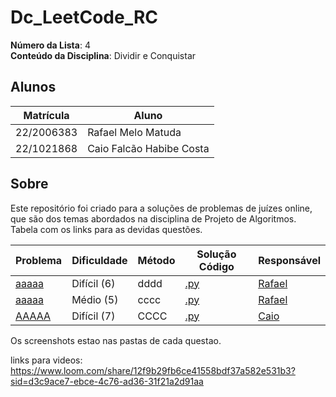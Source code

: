 # Dc_LeetCode_RC

**Número da Lista**: 4<br>
**Conteúdo da Disciplina**: Dividir e Conquistar<br>

## Alunos
|Matrícula | Aluno |
| -- | -- |
| 22/2006383 	  |  Rafael Melo Matuda |
| 22/1021868  |  Caio Falcão Habibe Costa |

## Sobre 
Este repositório foi criado para a soluções de problemas de juízes online, que são dos temas abordados na disciplina de Projeto de Algoritmos.
Tabela com os links para as devidas questões.

| Problema | Dificuldade | Método | Solução Código | Responsável                             |
| -------- | ----------- | ------ | -------------- | --------------------------------------- |
| [aaaaa](aaa) | Difícil (6) | dddd | [.py](.py) | [Rafael](https://github.com/rmatuda) |
| [aaaaa](bbbbbb) | Médio (5) | cccc | [.py](ddd) | [Rafael](https://github.com/rmatuda) |
| [AAAAA](BBBBB) | Difícil (7) |CCCC | [.py]() | [Caio]() |


Os screenshots estao nas pastas de cada questao.

links para videos:
https://www.loom.com/share/12f9b29fb6ce41558bdf37a582e531b3?sid=d3c9ace7-ebce-4c76-ad36-31f21a2d91aa





